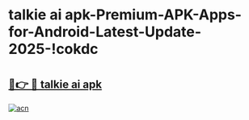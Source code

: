 # talkie ai apk-Premium-APK-Apps-for-Android-Latest-Update-2025-!cokdc

# <h2><a href="https://googleone.com">🔗👉 🔴 talkie ai apk</a></h2>

[![acn](https://github.com/user-attachments/assets/0f9c940e-d8b0-45ae-aac7-cd30a18b3e1c)](https://googleone.com)

